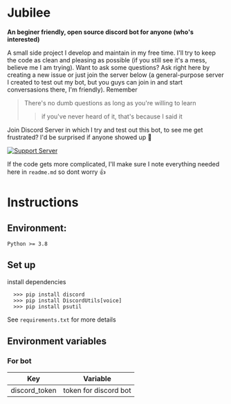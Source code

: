 # Jubilee
**An beginer friendly, open source discord bot for anyone (who's interested)**

A small side project I develop and maintain in my free time. I'll try to keep the code as clean and pleasing as possible (if you still see it's a mess, believe me I am trying). Want to ask some questions? Ask right here by creating a new issue or just join the server below (a general-purpose server I created to test out my bot, but you guys can join in and start conversasions there, I'm friendly). Remember 
> There's no dumb questions as long as you're willing to learn
> > if you've never heard of it, that's because I said it

Join Discord Server in which I try and test out this bot, to see me get frustrated? I'd be surprised if anyone showed up 👀

[![Support Server](https://user-images.githubusercontent.com/64572619/130349536-08241313-1deb-49c4-b49a-511fe042862c.png)](https://discord.gg/Cru4EVGM)

If the code gets more complicated, I'll make sure I note everything needed here in `readme.md` so dont worry 👍

# Instructions
## Environment:
`Python >= 3.8`

## Set up

install dependencies
```
  >>> pip install discord
  >>> pip install DiscordUtils[voice]
  >>> pip install psutil
```
See `requirements.txt` for more details

## Environment variables
### For bot
Key | Variable
------------- | -------------
discord_token | token for discord bot
